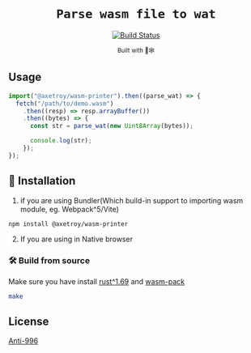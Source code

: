 <div align="center">

  <h1><code>Parse wasm file to wat</code></h1>

  <p>
    <a href="https://github.com/axetroy/wasm-printer/actions/workflows/rust.yml"><img src="https://github.com/axetroy/wasm-printer/actions/workflows/rust.yml/badge.svg" alt="Build Status" /></a>
  </p>

<sub>Built with 🦀🕸

</div>

## Usage

```js
import("@axetroy/wasm-printer").then((parse_wat) => {
  fetch("/path/to/demo.wasm")
    .then((resp) => resp.arrayBuffer())
    .then((bytes) => {
      const str = parse_wat(new Uint8Array(bytes));

      console.log(str);
    });
});
```

## 🚴 Installation

1. if you are using Bundler(Which build-in support to importing wasm module, eg. Webpack^5/Vite)

```bash
npm install @axetroy/wasm-printer
```

2. If you are using in Native browser

### 🛠️ Build from source

Make sure you have install [rust^1.69](https://www.rust-lang.org/) and [wasm-pack](https://rustwasm.github.io/wasm-pack/installer/)

```bash
make
```

## License

[Anti-996](License)
